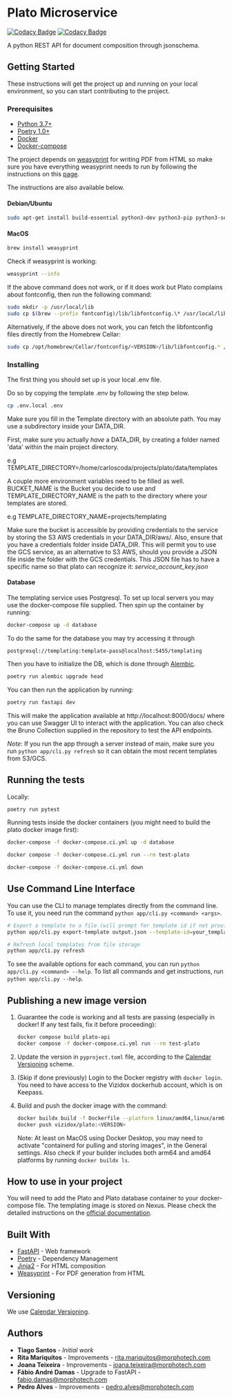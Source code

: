 # Plato Microservice

[![Codacy Badge](https://app.codacy.com/project/badge/Grade/31c109ed05314bb79a65c200026742fa)](https://app.codacy.com/gh/Morphotech/plato/dashboard?utm_source=gh&utm_medium=referral&utm_content=&utm_campaign=Badge_grade)
[![Codacy Badge](https://app.codacy.com/project/badge/Coverage/31c109ed05314bb79a65c200026742fa)](https://app.codacy.com/gh/Morphotech/plato/dashboard?utm_source=gh&utm_medium=referral&utm_content=&utm_campaign=Badge_coverage)

A python REST API for document composition through jsonschema.

## Getting Started

These instructions will get the project up and running on your local environment, so you can start contributing to the project.

### Prerequisites

- [Python 3.7+](https://www.python.org/)
- [Poetry 1.0+](https://python-poetry.org/)
- [Docker](https://docker.com)
- [Docker-compose](https://docs.docker.com/compose/)

The project depends on [weasyprint](https://weasyprint.org/) for writing PDF from HTML so make sure you have everything
weasyprint needs to run by following the instructions on this [page](https://weasyprint.readthedocs.io/en/latest/install.html#linux).

The instructions are also available below.

#### Debian/Ubuntu

```bash
sudo apt-get install build-essential python3-dev python3-pip python3-setuptools python3-wheel python3-cffi libcairo2 libpango-1.0-0 libpangocairo-1.0-0 libgdk-pixbuf2.0-0 libffi-dev shared-mime-info

```

#### MacOS

```bash
brew install weasyprint
```

Check if weasyprint is working:

```bash
weasyprint --info
```

If the above command does not work, or if it does work but Plato complains about fontconfig, then run the following command:

```bash
sudo mkdir -p /usr/local/lib
sudo cp $(brew --prefix fontconfig)/lib/libfontconfig.\* /usr/local/lib
```

Alternatively, if the above does not work, you can fetch the libfontconfig files directly from the Homebrew Cellar:

```bash
sudo cp /opt/homebrew/Cellar/fontconfig/<VERSION>/lib/libfontconfig.* /usr/local/lib
````

### Installing

The first thing you should set up is your local .env file.

Do so by copying the template .env by following the step below.

```bash
cp .env.local .env
```

Make sure you fill in the Template directory with an absolute path.
You may use a subdirectory inside your DATA_DIR.

First, make sure you actually _have_ a DATA_DIR, by creating a folder named 'data' within the main project directory.

e.g TEMPLATE_DIRECTORY=/home/carloscoda/projects/plato/data/templates

A couple more environment variables need to be filled as well.
BUCKET_NAME is the Bucket you decide to use and TEMPLATE_DIRECTORY_NAME is the path to
the directory where your templates are stored.

e.g TEMPLATE_DIRECTORY_NAME=projects/templating

Make sure the bucket is accessible by providing credentials to the service by
storing the S3 AWS credentials in your DATA_DIR/aws/. Also, ensure that you have a credentials folder inside DATA_DIR.
This will permit you to use the GCS service, as an alternative to S3 AWS, should you provide a JSON file inside 
the folder with the GCS credentials. This JSON file has to have a specific name so that plato can recognize it: 
*service_account_key.json*

#### Database

The templating service uses Postgresql.
To set up local servers you may use the docker-compose file supplied. Then spin up the container by running:

```bash
docker-compose up -d database
```

To do the same for the database you may try accessing it through

```
postgresql://templating:template-pass@localhost:5455/templating
```

Then you have to initialize the DB, which is done through [Alembic](https://alembic.sqlalchemy.org).

```bash
poetry run alembic upgrade head
```

You can then run the application by running:

```bash
poetry run fastapi dev
```

This will make the application available at http://localhost:8000/docs/
where you can use Swagger UI to interact with the application. 
You can also check the Bruno Collection supplied in the repository to test the API endpoints.

_Note_: If you run the app through a server instead of main, make sure you run `python app/cli.py refresh`
so it can obtain the most recent templates from S3/GCS.

## Running the tests

Locally:

```bash
poetry run pytest
```

Running tests inside the docker containers (you might need to build the plato docker image first):

```bash
docker-compose -f docker-compose.ci.yml up -d database

docker compose -f docker-compose.ci.yml run --rm test-plato

docker-compose -f docker-compose.ci.yml down

```

## Use Command Line Interface

You can use the CLI to manage templates directly from the command line. To use it, you need run the command `python app/cli.py <command> <args>`.

```bash
# Export a template to a file (will prompt for template id if not provided)
python app/cli.py export-template output.json --template-id=your_template_id

# Refresh local templates from file storage
python app/cli.py refresh
```

To see the available options for each command, you can run `python app/cli.py <command> --help`. To list all commands and get instructions, run `python app/cli.py --help`.

## Publishing a new image version

1. Guarantee the code is working and all tests are passing (especially in docker! If any test fails, fix it before proceeding):
    ```bash
    docker compose build plato-api
    docker compose -f docker-compose.ci.yml run --rm test-plato
    ```
   
2. Update the version in `pyproject.toml` file, according to the [Calendar Versioning](https://calver.org/) scheme.
3. (Skip if done previously) Login to the Docker registry with `docker login`. You need to have access to the Vizidox dockerhub account, which is on Keepass.
4. Build and push the docker image with the command:

    ```bash
    docker buildx build -f Dockerfile --platform linux/amd64,linux/arm64 -t 'vizidox/plato:<VERSION>' .
    docker push vizidox/plato:<VERSION>
    ```

    Note: At least on MacOS using Docker Desktop, you may need to activate "containerd for pulling and storing images", in the General settings. Also check if your builder includes both arm64 and amd64 platforms by running `docker buildx ls`.

## How to use in your project

You will need to add the Plato and Plato database container to your docker-compose file. The templating image is stored on Nexus.
Please check the detailed instructions on the [official documentation](https://plato.vizidox.com).

## Built With

- [FastAPI](https://fastapi.tiangolo.com/) - Web framework
- [Poetry](https://python-poetry.org/) - Dependency Management
- [Jinja2](https://palletsprojects.com/p/jinja/) - For HTML composition
- [Weasyprint](https://weasyprint.org/) - For PDF generation from HTML

## Versioning

We use [Calendar Versioning](https://calver.org/).

## Authors

- **Tiago Santos** - _Initial work_
- **Rita Mariquitos** - Improvements - rita.mariquitos@morphotech.com
- **Joana Teixeira** - Improvements - joana.teixeira@morphotech.com
- **Fábio André Damas** - Upgrade to FastAPI - fabio.damas@morphotech.com
- **Pedro Alves** - Improvements - pedro.alves@morphotech.com

